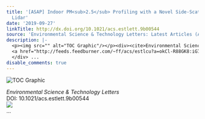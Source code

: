 ```yaml
---
title: '[ASAP] Indoor PM<sub>2.5</sub> Profiling with a Novel Side-Scatter Indoor
  Lidar'
date: '2019-09-27'
linkTitle: http://dx.doi.org/10.1021/acs.estlett.9b00544
source: 'Environmental Science & Technology Letters: Latest Articles (ACS Publications)'
description: |-
  <p><img src="" alt="TOC Graphic"/></p><div><cite>Environmental Science & Technology Letters</cite></div><div>DOI: 10.1021/acs.estlett.9b00544</div><div class="feedflare">
  <a href="http://feeds.feedburner.com/~ff/acs/estlcu?a=okCl-R88GK8:iG77GrFzyW0:yIl2AUoC8zA"><img src="http://feeds.feedburner.com/~ff/acs/estlcu?d=yIl2AUoC8zA" border="0"></img></a>
  </div> ...
disable_comments: true
---
```

<p><img src="" alt="TOC Graphic"/></p><div><cite>Environmental Science & Technology Letters</cite></div><div>DOI: 10.1021/acs.estlett.9b00544</div><div class="feedflare">
<a href="http://feeds.feedburner.com/~ff/acs/estlcu?a=okCl-R88GK8:iG77GrFzyW0:yIl2AUoC8zA"><img src="http://feeds.feedburner.com/~ff/acs/estlcu?d=yIl2AUoC8zA" border="0"></img></a>
</div> ...
